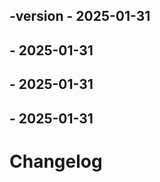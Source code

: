 ## -version - 2025-01-31



##  - 2025-01-31



##  - 2025-01-31



##  - 2025-01-31



# Changelog
